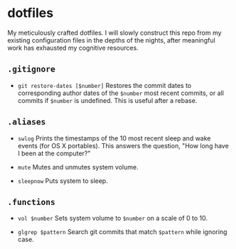 # dotfiles
My meticulously crafted dotfiles. I will slowly construct this repo from my existing configuration files in the depths of the nights, after meaningful work has exhausted my cognitive resources.

## `.gitignore`
- `git restore-dates [$number]` Restores the commit dates to corresponding author dates of the `$number` most recent commits, or all commits if `$number` is undefined. This is useful after a rebase.

## `.aliases`
- `swlog` Prints the timestamps of the 10 most recent sleep and wake events (for OS X portables). This answers the question, "How long have I been at the computer?"

- `mute` Mutes and unmutes system volume.

- `sleepnow` Puts system to sleep.

## `.functions`
- `vol $number` Sets system volume to `$number` on a scale of 0 to 10.

- `glgrep $pattern` Search git commits that match `$pattern` while ignoring case.